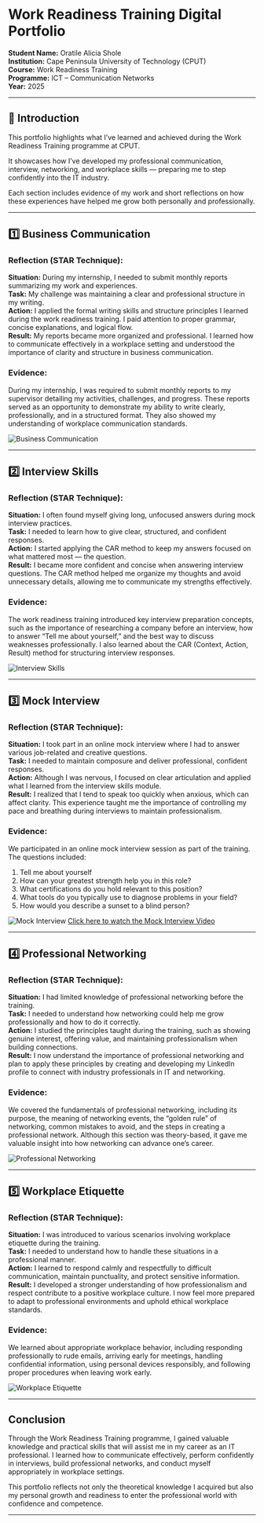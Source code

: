 #  Work Readiness Training Digital Portfolio

**Student Name:** Oratile Alicia Shole  
**Institution:** Cape Peninsula University of Technology (CPUT)  
**Course:** Work Readiness Training  
**Programme:** ICT – Communication Networks  
**Year:** 2025  

---

## 📘 Introduction  

This portfolio highlights what I’ve learned and achieved during the Work Readiness Training programme at CPUT.  

It showcases how I’ve developed my professional communication, interview, networking, and workplace skills — preparing me to step confidently into the IT industry.  

Each section includes evidence of my work and short reflections on how these experiences have helped me grow both personally and professionally.

---

## 1️⃣ Business Communication  
### **Reflection (STAR Technique):**  
**Situation:** During my internship, I needed to submit monthly reports summarizing my work and experiences.  
**Task:** My challenge was maintaining a clear and professional structure in my writing.  
**Action:** I applied the formal writing skills and structure principles I learned during the work readiness training. I paid attention to proper grammar, concise explanations, and logical flow.  
**Result:** My reports became more organized and professional. I learned how to communicate effectively in a workplace setting and understood the importance of clarity and structure in business communication.  

### **Evidence:** 

During my internship, I was required to submit monthly reports to my supervisor detailing my activities, challenges, and progress. These reports served as an opportunity to demonstrate my ability to write clearly, professionally, and in a structured format. They also showed my understanding of workplace communication standards.  

![Business Communication](Business%20Communication.png)

---

## 2️⃣ Interview Skills  
### **Reflection (STAR Technique):**  
**Situation:** I often found myself giving long, unfocused answers during mock interview practices.  
**Task:** I needed to learn how to give clear, structured, and confident responses.  
**Action:** I started applying the CAR method to keep my answers focused on what mattered most — the question.  
**Result:** I became more confident and concise when answering interview questions. The CAR method helped me organize my thoughts and avoid unnecessary details, allowing me to communicate my strengths effectively.  

### **Evidence:**  

The work readiness training introduced key interview preparation concepts, such as the importance of researching a company before an interview, how to answer “Tell me about yourself,” and the best way to discuss weaknesses professionally. I also learned about the CAR (Context, Action, Result) method for structuring interview responses.  

![Interview Skills](Interview%20Skills.png)

---

## 3️⃣ Mock Interview  

### **Reflection (STAR Technique):**  
**Situation:** I took part in an online mock interview where I had to answer various job-related and creative questions.  
**Task:** I needed to maintain composure and deliver professional, confident responses.  
**Action:** Although I was nervous, I focused on clear articulation and applied what I learned from the interview skills module.  
**Result:** I realized that I tend to speak too quickly when anxious, which can affect clarity. This experience taught me the importance of controlling my pace and breathing during interviews to maintain professionalism.  

### **Evidence:**  
We participated in an online mock interview session as part of the training. The questions included:  
1. Tell me about yourself  
2. How can your greatest strength help you in this role?  
3. What certifications do you hold relevant to this position?  
4. What tools do you typically use to diagnose problems in your field?  
5. How would you describe a sunset to a blind person?

![Mock Interview](Mock%20Interview.png)
[Click here to watch the Mock Interview Video](Mock%20Interview%20Video.mov)


---

## 4️⃣ Professional Networking
### **Reflection (STAR Technique):**  
**Situation:** I had limited knowledge of professional networking before the training.  
**Task:** I needed to understand how networking could help me grow professionally and how to do it correctly.  
**Action:** I studied the principles taught during the training, such as showing genuine interest, offering value, and maintaining professionalism when building connections.  
**Result:** I now understand the importance of professional networking and plan to apply these principles by creating and developing my LinkedIn profile to connect with industry professionals in IT and networking.  

### **Evidence:**  
We covered the fundamentals of professional networking, including its purpose, the meaning of networking events, the “golden rule” of networking, common mistakes to avoid, and the steps in creating a professional network. Although this section was theory-based, it gave me valuable insight into how networking can advance one’s career.  

![Professional Networking](Professional%20Networking.png)

---

## 5️⃣ Workplace Etiquette  
### **Reflection (STAR Technique):**  
**Situation:** I was introduced to various scenarios involving workplace etiquette during the training.  
**Task:** I needed to understand how to handle these situations in a professional manner.  
**Action:** I learned to respond calmly and respectfully to difficult communication, maintain punctuality, and protect sensitive information.  
**Result:** I developed a stronger understanding of how professionalism and respect contribute to a positive workplace culture. I now feel more prepared to adapt to professional environments and uphold ethical workplace standards.  

### **Evidence:**  
We learned about appropriate workplace behavior, including responding professionally to rude emails, arriving early for meetings, handling confidential information, using personal devices responsibly, and following proper procedures when leaving work early.  

![Workplace Etiquette](Workplace%20Etiquette.png)

---

## Conclusion  

Through the Work Readiness Training programme, I gained valuable knowledge and practical skills that will assist me in my career as an IT professional. I learned how to communicate effectively, perform confidently in interviews, build professional networks, and conduct myself appropriately in workplace settings.  

This portfolio reflects not only the theoretical knowledge I acquired but also my personal growth and readiness to enter the professional world with confidence and competence.  

---
